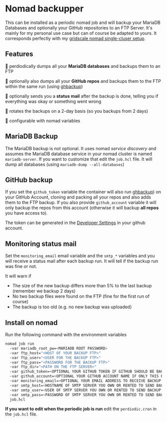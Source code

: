 # Nomad backupper

This can be installed as a periodic nomad job and will backup your MariaDB Databases and optionally your GitHub repositories to an FTP Server. It's mainly for my personal use case but can of course be adapted to yours.
It corresponds perfectly with my [gridscale nomad single-cluser setup](https://github.com/JanST123/nomad-gridscale).

## Features
🚀 perdiodically dumps all your **MariaDB databases** and backups them to an FTP

🚀 optionally also dumps all your **GitHub repos** and backups them to the FTP within the same run (using [ghbackup](https://github.com/qvl/ghbackup))

🚀 optionally sends you a **status mail** after the backup is done, telling you if everything was okay or something went wrong

🚀 rotates the backups on a 2-day basis (so you backups from 2 days)

🚀 configurable with nomad variables


## MariaDB Backup

The MariaDB backup is not optional. It uses nomad *service discovery* and assumes the MariaDB database service in your nomad cluster is named `mariadb-server`. If you want to customize that edit the `job.hcl` file.
It will dump all databases (using `mariadb-dump --all-databases`)

## GitHub backup
If you set the `github_token` variable the container will also run [ghbackup](https://github.com/qvl/ghbackup)) on your GitHub Account, cloning and packing all your repos and also adds them to the FTP backup. If you also provide `github_account` variable it will only backup the repos from this account (otherwise it will backup **all repos** you have access to).

The token can be generated in the [Developer Settings](https://github.com/settings/tokens) in your github account.

## Monitoring status mail
Set the `monitoring_email` email variable and the `smtp_*` variables and you will receive a status mail after each backup run. It will tell if the backup run was fine or not.

It will warn if
* The size of the new backup differs more than 5% to the last backup (remember we backup 2 days)
* No two backup files were found on the FTP (fine for the first run of course)
* The backup is too old (e.g. no new backup was uploaded)

## Install on nomad

Run the following command with the environment variables
```sh
nomad job run 
  -var mariadb_root_pw=<MARIADB ROOT PASSWORD> 
  -var ftp_host="<HOST OF YOUR BACKUP FTP>" 
  -var ftp_user="<USER FOR THE BACKUP FTP>" 
  -var ftp_pass="<PASSWORD FOR THE BACKUP FTP>"
  -var ftp_dir="<PATH ON THE FTP SERVER>"
  -var github_token=<OPTIONAL YOUR GITHUB TOKEN IF GITHUB SHOULD BE BACKED UP TOO>
  -var github_account=<OPTIONAL YOUR GITHUB ACCOUNT NAME IF ONLY THIS REPOS SHOULD BE BACKED UP>
  -var monitoring_email=<OPTIONAL YOUR EMAIL ADDRESS TO RECEIVE BACKUP STATUS MAILS>
  -var smtp_host=<HOSTNAME OF SMTP SERVER YOU OWN OR RENTED TO SEND BACKUP STATUS MAIL FROM>
  -var smtp_user=<USER OF SMTP SERVER YOU OWN OR RENTED TO SEND BACKUP STATUS MAIL FROM>
  -var smtp_pass=<PASSWORD OF SMTP SERVER YOU OWN OR RENTED TO SEND BACKUP STATUS MAIL FROM>
  job.hcl
```

**If you want to edit when the periodic job is run** edit the `perdiodic.cron` in the `job.hcl` file.